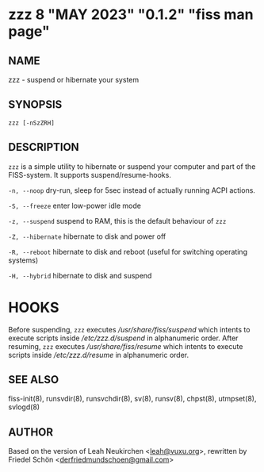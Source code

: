 # zzz 8 "MAY 2023" "0.1.2" "fiss man page"

## NAME

zzz - suspend or hibernate your system

## SYNOPSIS

`zzz [-nSzZRH]`

## DESCRIPTION

`zzz` is a simple utility to hibernate or suspend your computer and part of the FISS-system. It supports suspend/resume-hooks.

`-n, --noop`
dry-run, sleep for 5sec instead of actually running ACPI actions.

`-S, --freeze`
enter low-power idle mode

`-z, --suspend`
suspend to RAM, this is the default behaviour of `zzz`

`-Z, --hibernate`
hibernate to disk and power off

`-R, --reboot`
hibernate to disk and reboot (useful for switching operating systems)

`-H, --hybrid`
hibernate to disk and suspend

# HOOKS

Before suspending, `zzz` executes _/usr/share/fiss/suspend_ which intents to execute scripts inside _/etc/zzz.d/suspend_ in alphanumeric order. After resuming, `zzz` executes _/usr/share/fiss/resume_ which intents to execute scripts inside _/etc/zzz.d/resume_ in alphanumeric order.

## SEE ALSO

fiss-init(8), runsvdir(8), runsvchdir(8), sv(8), runsv(8), chpst(8), utmpset(8), svlogd(8)

## AUTHOR

Based on the version of Leah Neukirchen \<leah@vuxu.org\>, rewritten by Friedel Schön \<derfriedmundschoen@gmail.com\>
